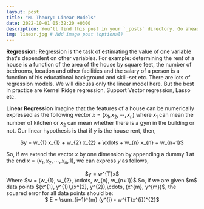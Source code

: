 ```yaml
---
layout: post
title: "ML Theory: Linear Models"
date: 2022-10-01 05:32:20 +0300
description: You’ll find this post in your `_posts` directory. Go ahead and edit it and re-build the site to see your changes. # Add post description (optional)
img: linear.jpg # Add image post (optional)
---
```

<strong>Regression:</strong> Regression is the task of estimating the value of one variable that's dependent on other variables. For example: determining the rent of a
house is a  function of the area of the house by square feet, the number of bedrooms, location and other facilities and the salary of a person is a function of his 
educational background and skill-set etc. There are lots of regression models. We will discuss only the linear model here. But the best in practice are Kernel Ridge 
regression, Support Vector regression, Lasso etc.   

<strong>Linear Regression</strong> Imagine that the features of a house can be numerically expressed as the following vector $x = (x_{1}, x_{2}, \cdots, x_{n})$ where $x_{1}$ can mean the number of kitchen or $x_{2}$ can mean whether there is a gym in the building or not. Our linear hypothesis is that if $y$ is the house rent, then,    
<center> $y = w_{1} x_{1} +  w_{2} x_{2} + \cdots +  w_{n} x_{n} + w_{n+1}$ </center>

So, if we extend the vector $x$ by one dimension by appending a dummy 1 at the end $x = (x_{1}, x_{2}, \cdots, x_{n}, 1)$, we can express $y$ as follows,   
<center> $y = w^{T}x$ </center>     
Where $w = (w_{1}, w_{2}, \cdots, w_{n}, w_{n+1})$    
So, if we are given $m$ data points $(x^{1}, y^{1}),(x^{2}, y^{2}),\cdots, (x^{m}, y^{m})$, the squared error for all data points should be:   
<center>$ E = \sum_{i=1}^{m} (y^{i} - w^{T}x^{i})^{2}$</center>



